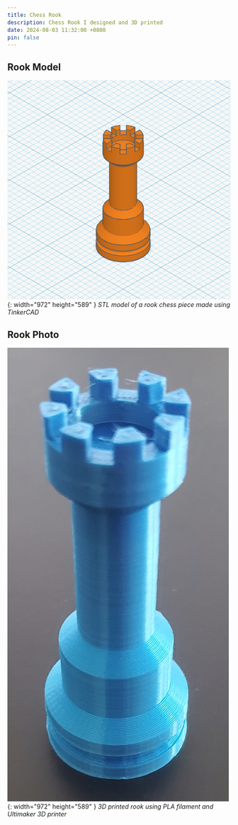 ```yaml
---
title: Chess Rook
description: Chess Rook I designed and 3D printed
date: 2024-08-03 11:32:00 +0800
pin: false
---
```


## Rook Model

![Desktop View](/assets/img/ChessRook/RookModel.png){: width="972" height="589" }
_STL model of a rook chess piece made using TinkerCAD_

## Rook Photo

![Desktop View](/assets/img/ChessRook/RookPhoto.jpg){: width="972" height="589" }
_3D printed rook using PLA filament and Ultimaker 3D printer_
